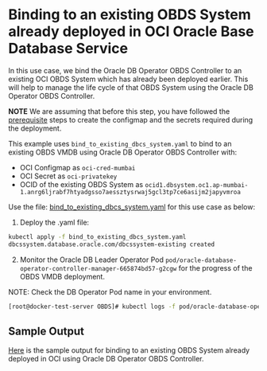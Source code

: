 # Binding to an existing OBDS System already deployed in OCI Oracle Base Database Service

In this use case, we bind the Oracle DB Operator OBDS Controller to an existing OCI OBDS System which has already been deployed earlier. This will help to manage the life cycle of that OBDS System using the Oracle DB Operator OBDS Controller.

**NOTE** We are assuming that before this step, you have followed the [prerequisite](./../README.md#prerequsites-to-deploy-a-dbcs-system-using-oracle-db-operator-dbcs-controller) steps to create the configmap and the secrets required during the deployment.

This example uses `bind_to_existing_dbcs_system.yaml` to bind to an existing OBDS VMDB using Oracle DB Operator OBDS Controller with:

- OCI Configmap as `oci-cred-mumbai`  
- OCI Secret as `oci-privatekey`  
- OCID of the existing OBDS System as `ocid1.dbsystem.oc1.ap-mumbai-1.anrg6ljrabf7htyadgsso7aessztysrwaj5gcl3tp7ce6asijm2japyvmroa`


Use the file: [bind_to_existing_dbcs_system.yaml](./bind_to_existing_dbcs_system.yaml) for this use case as below:

1. Deploy the .yaml file:  
```bash
kubectl apply -f bind_to_existing_dbcs_system.yaml
dbcssystem.database.oracle.com/dbcssystem-existing created
```

2. Monitor the Oracle DB Leader Operator Pod `pod/oracle-database-operator-controller-manager-665874bd57-g2cgw` for the progress of the OBDS VMDB deployment. 

NOTE: Check the DB Operator Pod name in your environment.

```bash
[root@docker-test-server OBDS]# kubectl logs -f pod/oracle-database-operator-controller-manager-665874bd57-g2cgw -n  oracle-database-operator-system
```

## Sample Output

[Here](./bind_to_existing_dbcs_system_sample_output.log) is the sample output for binding to an existing OBDS System already deployed in OCI using Oracle DB Operator OBDS Controller.
